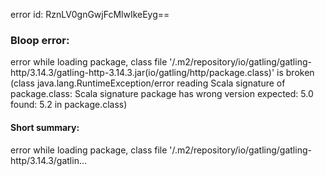 error id: RznLV0gnGwjFcMlwIkeEyg==
### Bloop error:

error while loading package, class file '<HOME>/.m2/repository/io/gatling/gatling-http/3.14.3/gatling-http-3.14.3.jar(io/gatling/http/package.class)' is broken
(class java.lang.RuntimeException/error reading Scala signature of package.class: Scala signature package has wrong version
 expected: 5.0
 found: 5.2 in package.class)
#### Short summary: 

error while loading package, class file '<HOME>/.m2/repository/io/gatling/gatling-http/3.14.3/gatlin...